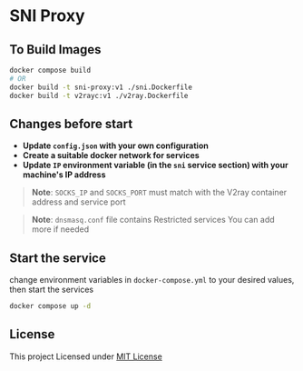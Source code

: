 # SNI Proxy

## To Build Images
```bash
docker compose build
# OR
docker build -t sni-proxy:v1 ./sni.Dockerfile
docker build -t v2rayc:v1 ./v2ray.Dockerfile
```

## Changes before start

- **Update `config.json` with your own configuration**
- **Create a suitable docker network for services**
- **Update `IP` environment variable (in the `sni` service section) with your machine's IP address**

> **Note**: `SOCKS_IP` and `SOCKS_PORT` must match with the V2ray container address and service port

> **Note**: `dnsmasq.conf` file contains Restricted services
> You can add more if needed

## Start the service

change environment variables in `docker-compose.yml` to your desired values, then start the services
```bash
docker compose up -d
```


## License
This project Licensed under [MIT License](LICENSE)
